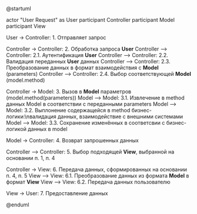 @startuml

actor "User Request" as User
participant Controller
participant Model
participant View

User -> Controller: 1. Отправляет запрос

Controller -> Controller:  2. Обработка запроса **User**
Controller --> Controller: 2.1. Аутентификация **User**
Controller --> Controller: 2.2. Валидация переданных **User** данных
Controller --> Controller: 2.3. Преобразование данных в формат взаимодействия с **Model** (parameters)
Controller --> Controller: 2.4. Выбор соответствующей **Model** (model.method)

Controller -> Model: 3. Вызов  в **Model** параметров (model.method(parameters))
Model --> Model: 3.1. Извлечение в method данных Model в соответствии с переданными parameters
Model --> Model: 3.2. Выплонение содержащейся в method бизнес-логики:\nвалидация данных, взаимодействие с внешними системами 
Model --> Model: 3.3. Сохранение изменённых в соответсвии с бизнес-логикой данных в model

Model -> Controller: 4. Возврат запрошенных данных

Controller --> Controller: 5. Выбор подходящей **View**, выбранной на основании п. 1, п. 4

Controller -> View: 6. Передача данных, сформированных на основании п. 4, п. 5
View --> View: 6.1. Преобразование данных из формата **Model** в формат **View**
View --> View: 6.2. Передача данных пользователю 

View -> User: 7. Предоставление данных

@enduml